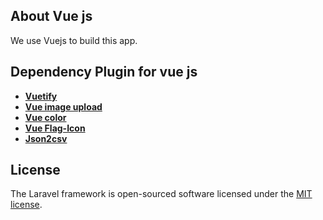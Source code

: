 
## About Vue js
We use Vuejs to build this app.

## Dependency Plugin for vue js
- **[Vuetify](https://v15.vuetifyjs.com/en)**
- **[Vue image upload](https://www.npmjs.com/package/vue-image-upload-resize)**
- **[Vue color](https://www.npmjs.com/package/vue-color)**
- **[Vue Flag-Icon](https://www.npmjs.com/package/vue-flag-icon)**
- **[Json2csv](https://github.com/zemirco/json2csv#readme)**

## License

The Laravel framework is open-sourced software licensed under the [MIT license](https://opensource.org/licenses/MIT).
